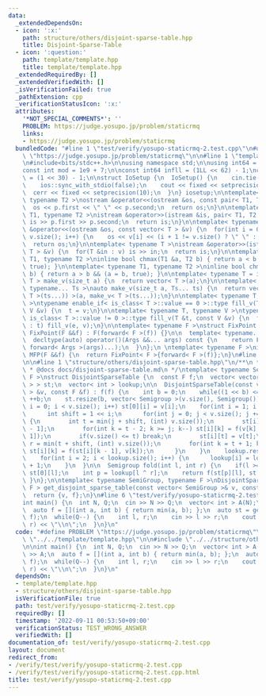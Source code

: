```yaml
---
data:
  _extendedDependsOn:
  - icon: ':x:'
    path: structure/others/disjoint-sparse-table.hpp
    title: Disjoint-Sparse-Table
  - icon: ':question:'
    path: template/template.hpp
    title: template/template.hpp
  _extendedRequiredBy: []
  _extendedVerifiedWith: []
  _isVerificationFailed: true
  _pathExtension: cpp
  _verificationStatusIcon: ':x:'
  attributes:
    '*NOT_SPECIAL_COMMENTS*': ''
    PROBLEM: https://judge.yosupo.jp/problem/staticrmq
    links:
    - https://judge.yosupo.jp/problem/staticrmq
  bundledCode: "#line 1 \"test/verify/yosupo-staticrmq-2.test.cpp\"\n#define PROBLEM\
    \ \"https://judge.yosupo.jp/problem/staticrmq\"\n\n#line 1 \"template/template.hpp\"\
    \n#include<bits/stdc++.h>\n\nusing namespace std;\n\nusing int64 = long long;\n\
    const int mod = 1e9 + 7;\n\nconst int64 infll = (1LL << 62) - 1;\nconst int inf\
    \ = (1 << 30) - 1;\n\nstruct IoSetup {\n  IoSetup() {\n    cin.tie(nullptr);\n\
    \    ios::sync_with_stdio(false);\n    cout << fixed << setprecision(10);\n  \
    \  cerr << fixed << setprecision(10);\n  }\n} iosetup;\n\ntemplate< typename T1,\
    \ typename T2 >\nostream &operator<<(ostream &os, const pair< T1, T2 >& p) {\n\
    \  os << p.first << \" \" << p.second;\n  return os;\n}\n\ntemplate< typename\
    \ T1, typename T2 >\nistream &operator>>(istream &is, pair< T1, T2 > &p) {\n \
    \ is >> p.first >> p.second;\n  return is;\n}\n\ntemplate< typename T >\nostream\
    \ &operator<<(ostream &os, const vector< T > &v) {\n  for(int i = 0; i < (int)\
    \ v.size(); i++) {\n    os << v[i] << (i + 1 != v.size() ? \" \" : \"\");\n  }\n\
    \  return os;\n}\n\ntemplate< typename T >\nistream &operator>>(istream &is, vector<\
    \ T > &v) {\n  for(T &in : v) is >> in;\n  return is;\n}\n\ntemplate< typename\
    \ T1, typename T2 >\ninline bool chmax(T1 &a, T2 b) { return a < b && (a = b,\
    \ true); }\n\ntemplate< typename T1, typename T2 >\ninline bool chmin(T1 &a, T2\
    \ b) { return a > b && (a = b, true); }\n\ntemplate< typename T = int64 >\nvector<\
    \ T > make_v(size_t a) {\n  return vector< T >(a);\n}\n\ntemplate< typename T,\
    \ typename... Ts >\nauto make_v(size_t a, Ts... ts) {\n  return vector< decltype(make_v<\
    \ T >(ts...)) >(a, make_v< T >(ts...));\n}\n\ntemplate< typename T, typename V\
    \ >\ntypename enable_if< is_class< T >::value == 0 >::type fill_v(T &t, const\
    \ V &v) {\n  t = v;\n}\n\ntemplate< typename T, typename V >\ntypename enable_if<\
    \ is_class< T >::value != 0 >::type fill_v(T &t, const V &v) {\n  for(auto &e\
    \ : t) fill_v(e, v);\n}\n\ntemplate< typename F >\nstruct FixPoint : F {\n  explicit\
    \ FixPoint(F &&f) : F(forward< F >(f)) {}\n\n  template< typename... Args >\n\
    \  decltype(auto) operator()(Args &&... args) const {\n    return F::operator()(*this,\
    \ forward< Args >(args)...);\n  }\n};\n \ntemplate< typename F >\ninline decltype(auto)\
    \ MFP(F &&f) {\n  return FixPoint< F >{forward< F >(f)};\n}\n#line 4 \"test/verify/yosupo-staticrmq-2.test.cpp\"\
    \n\n#line 1 \"structure/others/disjoint-sparse-table.hpp\"\n/**\n * @brief Disjoint-Sparse-Table\n\
    \ * @docs docs/disjoint-sparse-table.md\n */\ntemplate< typename Semigroup, typename\
    \ F >\nstruct DisjointSparseTable {\n  const F f;\n  vector< vector< Semigroup\
    \ > > st;\n  vector< int > lookup;\n\n  DisjointSparseTable(const vector< Semigroup\
    \ > &v, const F &f) : f(f) {\n    int b = 0;\n    while((1 << b) <= v.size())\
    \ ++b;\n    st.resize(b, vector< Semigroup >(v.size(), Semigroup()));\n    for(int\
    \ i = 0; i < v.size(); i++) st[0][i] = v[i];\n    for(int i = 1; i < b; i++) {\n\
    \      int shift = 1 << i;\n      for(int j = 0; j < v.size(); j += shift << 1)\
    \ {\n        int t = min(j + shift, (int) v.size());\n        st[i][t - 1] = v[t\
    \ - 1];\n        for(int k = t - 2; k >= j; k--) st[i][k] = f(v[k], st[i][k +\
    \ 1]);\n        if(v.size() <= t) break;\n        st[i][t] = v[t];\n        int\
    \ r = min(t + shift, (int) v.size());\n        for(int k = t + 1; k < r; k++)\
    \ st[i][k] = f(st[i][k - 1], v[k]);\n      }\n    }\n    lookup.resize(1 << b);\n\
    \    for(int i = 2; i < lookup.size(); i++) {\n      lookup[i] = lookup[i >> 1]\
    \ + 1;\n    }\n  }\n\n  Semigroup fold(int l, int r) {\n    if(l >= --r) return\
    \ st[0][l];\n    int p = lookup[l ^ r];\n    return f(st[p][l], st[p][r]);\n \
    \ }\n};\n\ntemplate< typename SemiGroup, typename F >\nDisjointSparseTable< SemiGroup,\
    \ F > get_disjoint_sparse_table(const vector< SemiGroup >& v, const F& f) {\n\
    \  return {v, f};\n}\n#line 6 \"test/verify/yosupo-staticrmq-2.test.cpp\"\n\n\
    int main() {\n  int N, Q;\n  cin >> N >> Q;\n  vector< int > A(N);\n  cin >> A;\n\
    \  auto f = [](int a, int b) { return min(a, b); };\n  auto st = get_disjoint_sparse_table(A,\
    \ f);\n  while(Q--) {\n    int l, r;\n    cin >> l >> r;\n    cout << st.fold(l,\
    \ r) << \"\\n\";\n  }\n}\n"
  code: "#define PROBLEM \"https://judge.yosupo.jp/problem/staticrmq\"\n\n#include\
    \ \"../../template/template.hpp\"\n\n#include \"../../structure/others/disjoint-sparse-table.hpp\"\
    \n\nint main() {\n  int N, Q;\n  cin >> N >> Q;\n  vector< int > A(N);\n  cin\
    \ >> A;\n  auto f = [](int a, int b) { return min(a, b); };\n  auto st = get_disjoint_sparse_table(A,\
    \ f);\n  while(Q--) {\n    int l, r;\n    cin >> l >> r;\n    cout << st.fold(l,\
    \ r) << \"\\n\";\n  }\n}\n"
  dependsOn:
  - template/template.hpp
  - structure/others/disjoint-sparse-table.hpp
  isVerificationFile: true
  path: test/verify/yosupo-staticrmq-2.test.cpp
  requiredBy: []
  timestamp: '2022-09-11 00:53:50+09:00'
  verificationStatus: TEST_WRONG_ANSWER
  verifiedWith: []
documentation_of: test/verify/yosupo-staticrmq-2.test.cpp
layout: document
redirect_from:
- /verify/test/verify/yosupo-staticrmq-2.test.cpp
- /verify/test/verify/yosupo-staticrmq-2.test.cpp.html
title: test/verify/yosupo-staticrmq-2.test.cpp
---
```

